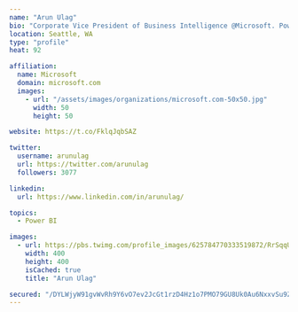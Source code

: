 ```yaml
---
name: "Arun Ulag"
bio: "Corporate Vice President of Business Intelligence @Microsoft. Power BI, Azure Analysis Services, SQL Server Analysis Services, SQL Server Reporting Services"
location: Seattle, WA
type: "profile"
heat: 92

affiliation:
  name: Microsoft
  domain: microsoft.com
  images:
    - url: "/assets/images/organizations/microsoft.com-50x50.jpg"
      width: 50
      height: 50

website: https://t.co/FklqJqbSAZ

twitter:
  username: arunulag
  url: https://twitter.com/arunulag
  followers: 3077

linkedin:
  url: https://www.linkedin.com/in/arunulag/

topics:
  - Power BI

images:
  - url: https://pbs.twimg.com/profile_images/625784770333519872/RrSqqUEZ_400x400.jpg
    width: 400
    height: 400
    isCached: true
    title: "Arun Ulag"

secured: "/DYLWjyW91gvWvRh9Y6vO7ev2JcGt1rzD4Hz1o7PMO79GU8Uk0Au6NxxvSu9ZQ9DY3I7voZgCj3899QYg7ZzUXLltXBURVKsJ/N2GzOaVAnBTy5R+3JAp5MuIlcE6VCnKxkQMRuejw9cfit8OS8ry/N8/3m2DWNBxneD0GsRs8/VRdiEOoWLir4vnMsUqZsJzUlfGjL8NGNi99vhUZmetVMfYd05mFjStFAGkBmRXU922LkkoNCpIuiwUknc6HzYa4vAA/WvuIz3OeJUlDiXnsnb3qg40uW5uQyaq6SzD6bDAAhOwTfh6vJfsDeFR22PxV2yllQLi5PyzQBtkplpL8qaHKETbYi0Qj7yEE8Vca8WvZ1Zy1O3FLD/W7WtZSw0o5d0ysPPfPv6J7vvv7CmxFD/QsgeyaQqGn3bJU/hv9o=;OaVCGRYVv/RYZHymFyXJCQ=="
---
```


